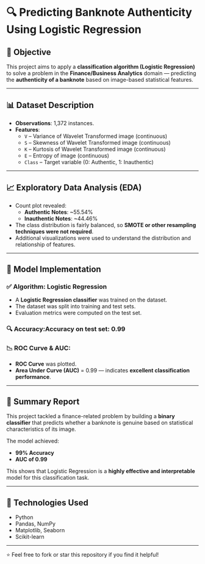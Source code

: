 # 🔍 Predicting Banknote Authenticity Using Logistic Regression

## 📌 Objective
This project aims to apply a **classification algorithm (Logistic Regression)** to solve a problem in the **Finance/Business Analytics** domain — predicting the **authenticity of a banknote** based on image-based statistical features.

---

## 📊 Dataset Description

- **Observations**: 1,372 instances.
- **Features**:
  - `V` – Variance of Wavelet Transformed image (continuous)
  - `S` – Skewness of Wavelet Transformed image (continuous)
  - `K` – Kurtosis of Wavelet Transformed image (continuous)
  - `E` – Entropy of image (continuous)
  - `Class` – Target variable (0: Authentic, 1: Inauthentic)

---

## 📈 Exploratory Data Analysis (EDA)

- Count plot revealed:
  - **Authentic Notes**: ~55.54%
  - **Inauthentic Notes**: ~44.46%
- The class distribution is fairly balanced, so **SMOTE or other resampling techniques were not required**.
- Additional visualizations were used to understand the distribution and relationship of features.

---

## 🧠 Model Implementation

### ✅ Algorithm: Logistic Regression

- A **Logistic Regression classifier** was trained on the dataset.
- The dataset was split into training and test sets.
- Evaluation metrics were computed on the test set.

### 🔍 Accuracy:Accuracy on test set: 0.99

### 📉 ROC Curve & AUC:
- **ROC Curve** was plotted.
- **Area Under Curve (AUC)** = 0.99 — indicates **excellent classification performance**.

---

## 📝 Summary Report

This project tackled a finance-related problem by building a **binary classifier** that predicts whether a banknote is genuine based on statistical characteristics of its image. 

The model achieved:
- **99% Accuracy**
- **AUC of 0.99**

This shows that Logistic Regression is a **highly effective and interpretable** model for this classification task.

---

## 📌 Technologies Used
- Python
- Pandas, NumPy
- Matplotlib, Seaborn
- Scikit-learn

---

⭐ Feel free to fork or star this repository if you find it helpful!
